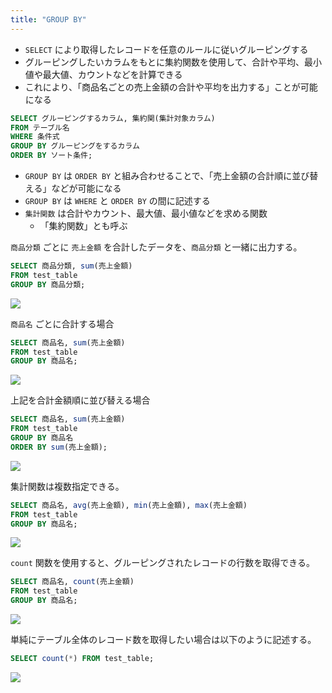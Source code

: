 ```yaml
---
title: "GROUP BY"
---
```


- `SELECT` により取得したレコードを任意のルールに従いグルーピングする
- グルーピングしたいカラムをもとに集約関数を使用して、合計や平均、最小値や最大値、カウントなどを計算できる
- これにより、「商品名ごとの売上金額の合計や平均を出力する」ことが可能になる

```sql
SELECT グルーピングするカラム, 集約関(集計対象カラム)
FROM テーブル名
WHERE 条件式
GROUP BY グルーピングをするカラム
ORDER BY ソート条件;
```

- `GROUP BY` は `ORDER BY` と組み合わせることで、「売上金額の合計順に並び替える」などが可能になる
- `GROUP BY` は `WHERE` と `ORDER BY` の間に記述する
- `集計関数` は合計やカウント、最大値、最小値などを求める関数
  - 「集約関数」とも呼ぶ

`商品分類` ごとに `売上金額` を合計したデータを、`商品分類` と一緒に出力する。

```sql
SELECT 商品分類, sum(売上金額)
FROM test_table
GROUP BY 商品分類;
```

![](https://storage.googleapis.com/zenn-user-upload/10f50b8b11ba-20240323.png)

`商品名` ごとに合計する場合

```sql
SELECT 商品名, sum(売上金額)
FROM test_table
GROUP BY 商品名;
```

![](https://storage.googleapis.com/zenn-user-upload/a8ec214b47fa-20240323.png)

上記を合計金額順に並び替える場合

```sql
SELECT 商品名, sum(売上金額)
FROM test_table
GROUP BY 商品名
ORDER BY sum(売上金額);
```

![](https://storage.googleapis.com/zenn-user-upload/e00583e764a9-20240323.png)

集計関数は複数指定できる。

```sql
SELECT 商品名, avg(売上金額), min(売上金額), max(売上金額)
FROM test_table
GROUP BY 商品名;
```

![](https://storage.googleapis.com/zenn-user-upload/f54ab013f960-20240324.png)

`count` 関数を使用すると、グルーピングされたレコードの行数を取得できる。

```sql
SELECT 商品名, count(売上金額)
FROM test_table
GROUP BY 商品名;
```

![](https://storage.googleapis.com/zenn-user-upload/9c0ca6457f88-20240324.png)

単純にテーブル全体のレコード数を取得したい場合は以下のように記述する。

```sql
SELECT count(*) FROM test_table;
```

![](https://storage.googleapis.com/zenn-user-upload/da29ab59f2a6-20240324.png)
